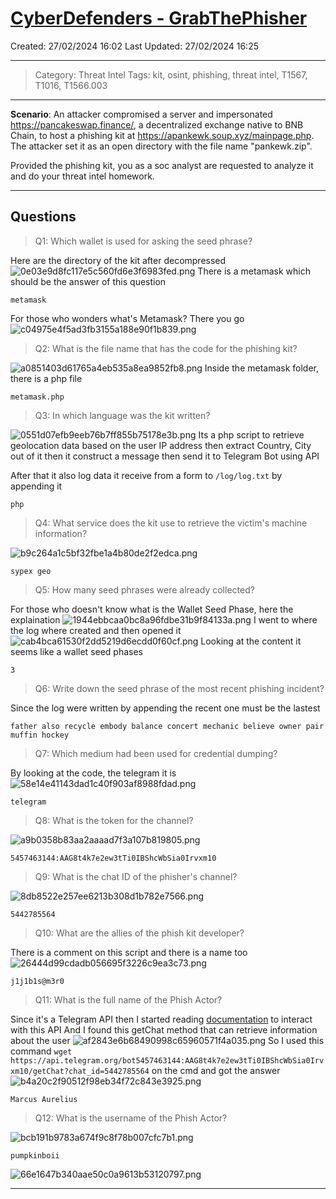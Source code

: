 # [CyberDefenders - GrabThePhisher](https://cyberdefenders.org/blueteam-ctf-challenges/grabthephisher/)
Created: 27/02/2024 16:02
Last Updated: 27/02/2024 16:25
* * *
>Category: Threat Intel
>Tags: kit, osint, phishing, threat intel, T1567, T1016, T1566.003
* * *
**Scenario**:
An attacker compromised a server and impersonated https://pancakeswap.finance/, a decentralized exchange native to BNB Chain, to host a phishing kit at https://apankewk.soup.xyz/mainpage.php. The attacker set it as an open directory with the file name "pankewk.zip". 

Provided the phishing kit, you as a soc analyst are requested to analyze it and do your threat intel homework.
* * *
## Questions
> Q1: Which wallet is used for asking the seed phrase?

Here are the directory of the kit after decompressed 
![0e03e9d8fc117e5c560fd6e3f6983fed.png](/_resources/0e03e9d8fc117e5c560fd6e3f6983fed.png)
There is a metamask which should be the answer of this question
```
metamask
```

For those who wonders what's Metamask?
There you go
![c04975e4f5ad3fb3155a188e90f1b839.png](/_resources/c04975e4f5ad3fb3155a188e90f1b839.png)

> Q2: What is the file name that has the code for the phishing kit?

![a0851403d61765a4eb535a8ea9852fb8.png](/_resources/a0851403d61765a4eb535a8ea9852fb8.png)
Inside the metamask folder, there is a php file 
```
metamask.php
```

> Q3: In which language was the kit written?

![0551d07efb9eeb76b7ff855b75178e3b.png](/_resources/0551d07efb9eeb76b7ff855b75178e3b.png)
Its a php script to retrieve geolocation data based on the user IP address then extract Country, City out of it then it construct a message then send it to Telegram Bot using API 

After that it also log data it receive from a form to `/log/log.txt` by appending it 

```
php
```

> Q4: What service does the kit use to retrieve the victim's machine information?

![b9c264a1c5bf32fbe1a4b80de2f2edca.png](/_resources/b9c264a1c5bf32fbe1a4b80de2f2edca.png)
```
sypex geo
```

> Q5: How many seed phrases were already collected?

For those who doesn't know what is the Wallet Seed Phase, here the explaination
![1944ebbcaa0bc8a96fdbe31b9f84133a.png](/_resources/1944ebbcaa0bc8a96fdbe31b9f84133a.png)
I went to where the log where created and then opened it
![cab4bca61530f2dd5219d6ecdd0f60cf.png](/_resources/cab4bca61530f2dd5219d6ecdd0f60cf.png)
Looking at the content it seems like a wallet seed phases

```
3
```

> Q6: Write down the seed phrase of the most recent phishing incident?

Since the log were written by appending the recent one must be the lastest
```
father also recycle embody balance concert mechanic believe owner pair muffin hockey
```

> Q7: Which medium had been used for credential dumping?

By looking at the code, the telegram it is
![58e14e41143dad1c40f903af8988fdad.png](/_resources/58e14e41143dad1c40f903af8988fdad.png)
```
telegram
```

> Q8: What is the token for the channel?

![a9b0358b83aa2aaaad7f3a107b819805.png](/_resources/a9b0358b83aa2aaaad7f3a107b819805.png)
```
5457463144:AAG8t4k7e2ew3tTi0IBShcWbSia0Irvxm10
```

> Q9: What is the chat ID of the phisher's 
channel?

![8db8522e257ee6213b308d1b782e7566.png](/_resources/8db8522e257ee6213b308d1b782e7566.png)
```
5442785564
```

> Q10: What are the allies of the phish kit developer?

There is a comment on this script and there is a name too
![26444d99cdadb056695f3226c9ea3c73.png](/_resources/26444d99cdadb056695f3226c9ea3c73.png)
```
j1j1b1s@m3r0
```

> Q11: What is the full name of the Phish Actor?

Since it's a Telegram API then I started reading [documentation](https://core.telegram.org/bots/api#available-methods) to interact with this API
And I found this getChat method that can retrieve information about the user
![af2843e6b68490998c65960571f4a035.png](/_resources/af2843e6b68490998c65960571f4a035.png)
So I used this command
`wget https://api.telegram.org/bot5457463144:AAG8t4k7e2ew3tTi0IBShcWbSia0Irvxm10/getChat?chat_id=5442785564` on the cmd and got the answer
![b4a20c2f90512f98eb34f72c843e3925.png](/_resources/b4a20c2f90512f98eb34f72c843e3925.png)
```
Marcus Aurelius
```

> Q12: What is the username of the Phish Actor? 

![bcb191b9783a674f9c8f78b007cfc7b1.png](/_resources/bcb191b9783a674f9c8f78b007cfc7b1.png)
```
pumpkinboii
```

![66e1647b340aae50c0a9613b53120797.png](/_resources/66e1647b340aae50c0a9613b53120797.png)
* * *